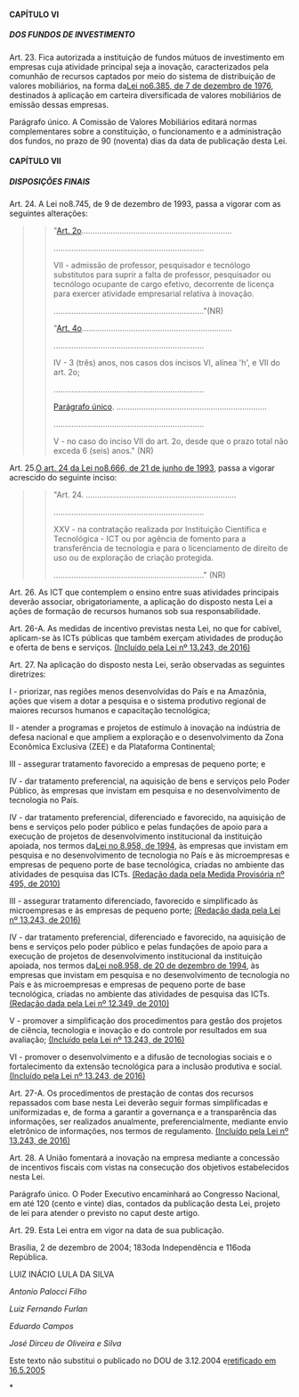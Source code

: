 
#### CAPÍTULO VI

##### DOS FUNDOS DE INVESTIMENTO

Art. 23. Fica autorizada a instituição de fundos mútuos de investimento em empresas cuja atividade principal seja a inovação, caracterizados pela comunhão de recursos captados por meio do sistema de distribuição de valores mobiliários, na forma da[Lei no6.385, de 7 de dezembro de 1976](http://www.planalto.gov.br/CCIVIL_03/LEIS/L6385.htm), destinados à aplicação em carteira diversificada de valores mobiliários de emissão dessas empresas.

Parágrafo único. A Comissão de Valores Mobiliários editará normas complementares sobre a constituição, o funcionamento e a administração dos fundos, no prazo de 90 \(noventa\) dias da data de publicação desta Lei.

#### CAPÍTULO VII

##### DISPOSIÇÕES FINAIS

Art. 24. A Lei no8.745, de 9 de dezembro de 1993, passa a vigorar com as seguintes alterações:

> > "[Art. 2o](http://www.planalto.gov.br/CCIVIL_03/LEIS/L8745cons.htm#art2vii)...................................................................
> >
> > ...................................................................
> >
> > VII - admissão de professor, pesquisador e tecnólogo substitutos para suprir a falta de professor, pesquisador ou tecnólogo ocupante de cargo efetivo, decorrente de licença para exercer atividade empresarial relativa à inovação.
> >
> > ..................................................................."\(NR\)
> >
> > "[Art. 4o](http://www.planalto.gov.br/CCIVIL_03/LEIS/L8745cons.htm#art4iv)...................................................................
> >
> > ...................................................................
> >
> > IV - 3 \(três\) anos, nos casos dos incisos VI, alínea 'h', e VII do art. 2o;
> >
> > ...................................................................
> >
> > [Parágrafo único](http://www.planalto.gov.br/CCIVIL_03/LEIS/L8745cons.htm#art4puv). ...................................................................
> >
> > ...................................................................
> >
> > V - no caso do inciso VII do art. 2o, desde que o prazo total não exceda 6 \(seis\) anos." \(NR\)

Art. 25.[O art. 24 da Lei no8.666, de 21 de junho de 1993](http://www.planalto.gov.br/CCIVIL_03/LEIS/L8666cons.htm#art24xxv), passa a vigorar acrescido do seguinte inciso:

> > "Art. 24. ...................................................................
> >
> > ...................................................................
> >
> > XXV - na contratação realizada por Instituição Científica e Tecnológica - ICT ou por agência de fomento para a transferência de tecnologia e para o licenciamento de direito de uso ou de exploração de criação protegida.
> >
> > ..................................................................." \(NR\)

Art. 26. As ICT que contemplem o ensino entre suas atividades principais deverão associar, obrigatoriamente, a aplicação do disposto nesta Lei a ações de formação de recursos humanos sob sua responsabilidade.

Art. 26-A. As medidas de incentivo previstas nesta Lei, no que for cabível, aplicam-se às ICTs públicas que também exerçam atividades de produção e oferta de bens e serviços.          [\(Incluído pela Lei nº 13.243, de 2016\)](http://www.planalto.gov.br/CCIVIL_03/_Ato2015-2018/2016/Lei/L13243.htm#art2)

Art. 27. Na aplicação do disposto nesta Lei, serão observadas as seguintes diretrizes:

I - priorizar, nas regiões menos desenvolvidas do País e na Amazônia, ações que visem a dotar a pesquisa e o sistema produtivo regional de maiores recursos humanos e capacitação tecnológica;

II - atender a programas e projetos de estímulo à inovação na indústria de defesa nacional e que ampliem a exploração e o desenvolvimento da Zona Econômica Exclusiva \(ZEE\) e da Plataforma Continental;

III - assegurar tratamento favorecido a empresas de pequeno porte; e

IV - dar tratamento preferencial, na aquisição de bens e serviços pelo Poder Público, às empresas que invistam em pesquisa e no desenvolvimento de tecnologia no País.

IV - dar tratamento preferencial, diferenciado e favorecido, na aquisição de bens e serviços pelo poder público e pelas fundações de apoio para a execução de projetos de desenvolvimento institucional da instituição apoiada, nos termos da[Lei no 8.958, de 1994](http://www.planalto.gov.br/CCIVIL_03/LEIS/L8958.htm), às empresas que invistam em pesquisa e no desenvolvimento de tecnologia no País e às microempresas e empresas de pequeno porte de base tecnológica, criadas no ambiente das atividades de pesquisa das ICTs.        [\(Redação dada pela Medida Provisória nº 495, de 2010\)](http://www.planalto.gov.br/CCIVIL_03/_Ato2007-2010/2010/Mpv/495.htm#art5)

III - assegurar tratamento diferenciado, favorecido e simplificado às microempresas e às empresas de pequeno porte;         [\(Redação dada pela Lei nº 13.243, de 2016\)](http://www.planalto.gov.br/CCIVIL_03/_Ato2015-2018/2016/Lei/L13243.htm#art2)

IV - dar tratamento preferencial, diferenciado e favorecido, na aquisição de bens e serviços pelo poder público e pelas fundações de apoio para a execução de projetos de desenvolvimento institucional da instituição apoiada, nos termos da[Lei no8.958, de 20 de dezembro de 1994](http://www.planalto.gov.br/CCIVIL_03/LEIS/L8958.htm), às empresas que invistam em pesquisa e no desenvolvimento de tecnologia no País e às microempresas e empresas de pequeno porte de base tecnológica, criadas no ambiente das atividades de pesquisa das ICTs.         [\(Redação dada pela Lei nº 12.349, de 2010\)](http://www.planalto.gov.br/CCIVIL_03/_Ato2007-2010/2010/Lei/L12349.htm#art5)

V - promover a simplificação dos procedimentos para gestão dos projetos de ciência, tecnologia e inovação e do controle por resultados em sua avaliação;          [\(Incluído pela Lei nº 13.243, de 2016\)](http://www.planalto.gov.br/CCIVIL_03/_Ato2015-2018/2016/Lei/L13243.htm#art2)

VI - promover o desenvolvimento e a difusão de tecnologias sociais e o fortalecimento da extensão tecnológica para a inclusão produtiva e social.          [\(Incluído pela Lei nº 13.243, de 2016\)](http://www.planalto.gov.br/CCIVIL_03/_Ato2015-2018/2016/Lei/L13243.htm#art2)

Art. 27-A. Os procedimentos de prestação de contas dos recursos repassados com base nesta Lei deverão seguir formas simplificadas e uniformizadas e, de forma a garantir a governança e a transparência das informações, ser realizados anualmente, preferencialmente, mediante envio eletrônico de informações, nos termos de regulamento.          [\(Incluído pela Lei nº 13.243, de 2016\)](http://www.planalto.gov.br/CCIVIL_03/_Ato2015-2018/2016/Lei/L13243.htm#art2)

Art. 28. A União fomentará a inovação na empresa mediante a concessão de incentivos fiscais com vistas na consecução dos objetivos estabelecidos nesta Lei.

Parágrafo único. O Poder Executivo encaminhará ao Congresso Nacional, em até 120 \(cento e vinte\) dias, contados da publicação desta Lei, projeto de lei para atender o previsto no caput deste artigo.

Art. 29. Esta Lei entra em vigor na data de sua publicação.

Brasília, 2 de dezembro de 2004; 183oda Independência e 116oda República.

LUIZ INÁCIO LULA DA SILVA

_Antonio Palocci Filho_

_Luiz Fernando Furlan_

_Eduardo Campos_

_José Dirceu de Oliveira e Silva_

Este texto não substitui o publicado no DOU de  3.12.2004 e[retificado em 16.5.2005](http://www.planalto.gov.br/CCIVIL_03/_Ato2004-2006/2004/Ret/RetL10973.doc)

\*